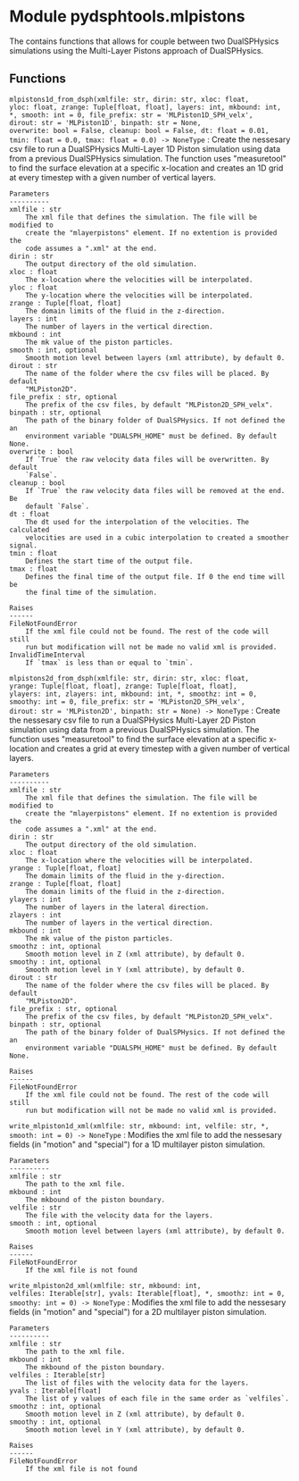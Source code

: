 Module pydsphtools.mlpistons
============================
The contains functions that allows for couple between two DualSPHysics
simulations using the Multi-Layer Pistons approach of DualSPHysics.

Functions
---------

    
`mlpistons1d_from_dsph(xmlfile: str, dirin: str, xloc: float, yloc: float, zrange: Tuple[float, float], layers: int, mkbound: int, *, smooth: int = 0, file_prefix: str = 'MLPiston1D_SPH_velx', dirout: str = 'MLPiston1D', binpath: str = None, overwrite: bool = False, cleanup: bool = False, dt: float = 0.01, tmin: float = 0.0, tmax: float = 0.0) ‑> NoneType`
:   Create the nessesary csv file to run a DualSPHysics Multi-Layer 1D Piston
    simulation using data from a previous DualSPHysics simulation. The function
    uses "measuretool" to find the surface elevation at a specific x-location
    and creates an 1D grid at every timestep with a given number of vertical layers.
    
    Parameters
    ----------
    xmlfile : str
        The xml file that defines the simulation. The file will be modified to
        create the "mlayerpistons" element. If no extention is provided the
        code assumes a ".xml" at the end.
    dirin : str
        The output directory of the old simulation.
    xloc : float
        The x-location where the velocities will be interpolated.
    yloc : float
        The y-location where the velocities will be interpolated.
    zrange : Tuple[float, float]
        The domain limits of the fluid in the z-direction.
    layers : int
        The number of layers in the vertical direction.
    mkbound : int
        The mk value of the piston particles.
    smooth : int, optional
        Smooth motion level between layers (xml attribute), by default 0.
    dirout : str
        The name of the folder where the csv files will be placed. By default
        "MLPiston2D".
    file_prefix : str, optional
        The prefix of the csv files, by default "MLPiston2D_SPH_velx".
    binpath : str, optional
        The path of the binary folder of DualSPHysics. If not defined the an
        environment variable "DUALSPH_HOME" must be defined. By default None.
    overwrite : bool
        If `True` the raw velocity data files will be overwritten. By default
        `False`.
    cleanup : bool
        If `True` the raw velocity data files will be removed at the end. Be
        default `False`.
    dt : float
        The dt used for the interpolation of the velocities. The calculated
        velocities are used in a cubic interpolation to created a smoother signal.
    tmin : float
        Defines the start time of the output file.
    tmax : float
        Defines the final time of the output file. If 0 the end time will be
        the final time of the simulation.
    
    Raises
    ------
    FileNotFoundError
        If the xml file could not be found. The rest of the code will still
        run but modification will not be made no valid xml is provided.
    InvalidTimeInterval
        If `tmax` is less than or equal to `tmin`.

    
`mlpistons2d_from_dsph(xmlfile: str, dirin: str, xloc: float, yrange: Tuple[float, float], zrange: Tuple[float, float], ylayers: int, zlayers: int, mkbound: int, *, smoothz: int = 0, smoothy: int = 0, file_prefix: str = 'MLPiston2D_SPH_velx', dirout: str = 'MLPiston2D', binpath: str = None) ‑> NoneType`
:   Create the nessesary csv file to run a DualSPHysics Multi-Layer 2D Piston
    simulation using data from a previous DualSPHysics simulation. The function
    uses "measuretool" to find the surface elevation at a specific x-location
    and creates a grid at every timestep with a given number of vertical layers.
    
    Parameters
    ----------
    xmlfile : str
        The xml file that defines the simulation. The file will be modified to
        create the "mlayerpistons" element. If no extention is provided the
        code assumes a ".xml" at the end.
    dirin : str
        The output directory of the old simulation.
    xloc : float
        The x-location where the velocities will be interpolated.
    yrange : Tuple[float, float]
        The domain limits of the fluid in the y-direction.
    zrange : Tuple[float, float]
        The domain limits of the fluid in the z-direction.
    ylayers : int
        The number of layers in the lateral direction.
    zlayers : int
        The number of layers in the vertical direction.
    mkbound : int
        The mk value of the piston particles.
    smoothz : int, optional
        Smooth motion level in Z (xml attribute), by default 0.
    smoothy : int, optional
        Smooth motion level in Y (xml attribute), by default 0.
    dirout : str
        The name of the folder where the csv files will be placed. By default
        "MLPiston2D".
    file_prefix : str, optional
        The prefix of the csv files, by default "MLPiston2D_SPH_velx".
    binpath : str, optional
        The path of the binary folder of DualSPHysics. If not defined the an
        environment variable "DUALSPH_HOME" must be defined. By default None.
    
    Raises
    ------
    FileNotFoundError
        If the xml file could not be found. The rest of the code will still
        run but modification will not be made no valid xml is provided.

    
`write_mlpiston1d_xml(xmlfile: str, mkbound: int, velfile: str, *, smooth: int = 0) ‑> NoneType`
:   Modifies the xml file to add the nessesary fields (in "motion" and "special") for
    a 1D multilayer piston simulation.
    
    Parameters
    ----------
    xmlfile : str
        The path to the xml file.
    mkbound : int
        The mkbound of the piston boundary.
    velfile : str
        The file with the velocity data for the layers.
    smooth : int, optional
        Smooth motion level between layers (xml attribute), by default 0.
    
    Raises
    ------
    FileNotFoundError
        If the xml file is not found

    
`write_mlpiston2d_xml(xmlfile: str, mkbound: int, velfiles: Iterable[str], yvals: Iterable[float], *, smoothz: int = 0, smoothy: int = 0) ‑> NoneType`
:   Modifies the xml file to add the nessesary fields (in "motion" and "special") for
    a 2D multilayer piston simulation.
    
    Parameters
    ----------
    xmlfile : str
        The path to the xml file.
    mkbound : int
        The mkbound of the piston boundary.
    velfiles : Iterable[str]
        The list of files with the velocity data for the layers.
    yvals : Iterable[float]
        The list of y values of each file in the same order as `velfiles`.
    smoothz : int, optional
        Smooth motion level in Z (xml attribute), by default 0.
    smoothy : int, optional
        Smooth motion level in Y (xml attribute), by default 0.
    
    Raises
    ------
    FileNotFoundError
        If the xml file is not found